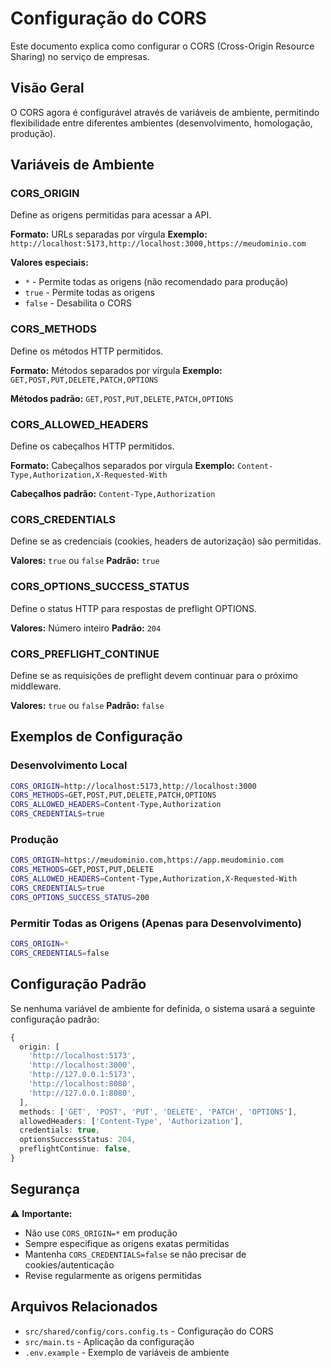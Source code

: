 # Configuração do CORS

Este documento explica como configurar o CORS (Cross-Origin Resource Sharing) no serviço de empresas.

## Visão Geral

O CORS agora é configurável através de variáveis de ambiente, permitindo flexibilidade entre diferentes ambientes (desenvolvimento, homologação, produção).

## Variáveis de Ambiente

### CORS_ORIGIN
Define as origens permitidas para acessar a API.

**Formato:** URLs separadas por vírgula
**Exemplo:** `http://localhost:5173,http://localhost:3000,https://meudominio.com`

**Valores especiais:**
- `*` - Permite todas as origens (não recomendado para produção)
- `true` - Permite todas as origens
- `false` - Desabilita o CORS

### CORS_METHODS
Define os métodos HTTP permitidos.

**Formato:** Métodos separados por vírgula
**Exemplo:** `GET,POST,PUT,DELETE,PATCH,OPTIONS`

**Métodos padrão:** `GET,POST,PUT,DELETE,PATCH,OPTIONS`

### CORS_ALLOWED_HEADERS
Define os cabeçalhos HTTP permitidos.

**Formato:** Cabeçalhos separados por vírgula
**Exemplo:** `Content-Type,Authorization,X-Requested-With`

**Cabeçalhos padrão:** `Content-Type,Authorization`

### CORS_CREDENTIALS
Define se as credenciais (cookies, headers de autorização) são permitidas.

**Valores:** `true` ou `false`
**Padrão:** `true`

### CORS_OPTIONS_SUCCESS_STATUS
Define o status HTTP para respostas de preflight OPTIONS.

**Valores:** Número inteiro
**Padrão:** `204`

### CORS_PREFLIGHT_CONTINUE
Define se as requisições de preflight devem continuar para o próximo middleware.

**Valores:** `true` ou `false`
**Padrão:** `false`

## Exemplos de Configuração

### Desenvolvimento Local
```bash
CORS_ORIGIN=http://localhost:5173,http://localhost:3000
CORS_METHODS=GET,POST,PUT,DELETE,PATCH,OPTIONS
CORS_ALLOWED_HEADERS=Content-Type,Authorization
CORS_CREDENTIALS=true
```

### Produção
```bash
CORS_ORIGIN=https://meudominio.com,https://app.meudominio.com
CORS_METHODS=GET,POST,PUT,DELETE
CORS_ALLOWED_HEADERS=Content-Type,Authorization,X-Requested-With
CORS_CREDENTIALS=true
CORS_OPTIONS_SUCCESS_STATUS=200
```

### Permitir Todas as Origens (Apenas para Desenvolvimento)
```bash
CORS_ORIGIN=*
CORS_CREDENTIALS=false
```

## Configuração Padrão

Se nenhuma variável de ambiente for definida, o sistema usará a seguinte configuração padrão:

```typescript
{
  origin: [
    'http://localhost:5173',
    'http://localhost:3000',
    'http://127.0.0.1:5173',
    'http://localhost:8080',
    'http://127.0.0.1:8080',
  ],
  methods: ['GET', 'POST', 'PUT', 'DELETE', 'PATCH', 'OPTIONS'],
  allowedHeaders: ['Content-Type', 'Authorization'],
  credentials: true,
  optionsSuccessStatus: 204,
  preflightContinue: false,
}
```

## Segurança

⚠️ **Importante:** 
- Não use `CORS_ORIGIN=*` em produção
- Sempre especifique as origens exatas permitidas
- Mantenha `CORS_CREDENTIALS=false` se não precisar de cookies/autenticação
- Revise regularmente as origens permitidas

## Arquivos Relacionados

- `src/shared/config/cors.config.ts` - Configuração do CORS
- `src/main.ts` - Aplicação da configuração
- `.env.example` - Exemplo de variáveis de ambiente

